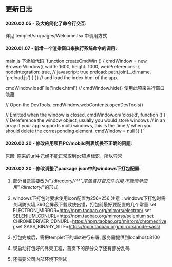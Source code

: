 ## 更新日志

#### 2020.02.05 - 及大的简化了命令行交互:

详见 templet/src/pages/Welcome.tsx 中调用方式

#### 2020.01.07 - 新增一个渲染窗口来执行系统命令的调用:
main.js 下添加代码
`function createCmdWin () {
  cmdWindow = new BrowserWindow({
    width: 1600,
    height: 1000,
    webPreferences: {
      nodeIntegration: true,
      // javascript: true
      preload: path.join(__dirname, 'preload.js')
    }
  })
  // and load the index.html of the app.
  
  cmdWindow.loadFile('index.html')
  // cmdWindow.hide() 使用此项来进行窗口隐藏

  // Open the DevTools.
  cmdWindow.webContents.openDevTools()

  // Emitted when the window is closed.
  cmdWindow.on('closed', function () {
    // Dereference the window object, usually you would store windows
    // in an array if your app supports multi windows, this is the time
    // when you should delete the corresponding element.
    cmdWindow = null
  })
}`

#### 2020.02.20 - 修改应用项目PC/mobild列表切换不正确的问题:
原因: 原来的url中己经不能正常取到pc锚点标识，所以异常

#### 2020.02.20 - 修改调整了package.json中的windows下打包配置:
1. 部分目录需要改为"./directory/*/**",来包含打包文件引用,不能简单使用"./directory/*"的形式
2. windows下打包时要求使用icon配置为256*256
注意：windows下打包时需关闭防火墙,360会屏蔽下载致使出错，打包前最好要配置的几个常量
  set ELECTRON_MIRROR=http://npm.taobao.org/mirrors/electron/
  set SELENIUM_CDNURL=http://npm.taobao.org/mirrorss/selenium
  set CHROMEDRIVER_CDNURL=https://npm.taobao.org/mirrors/chromedriver
  set SASS_BINARY_SITE=https://npm.taobao.org/mirrors/node-sass/

3. 打包完成后，需把templet下的dist进行布署, 服务需提供到localhost:8100
4. 现启动打包好的外壳工程，首页下的部分文字还有部分乱码
5. 还需要公司内部环境下测试
